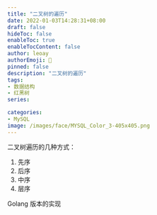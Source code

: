 ```yaml
---
title: "二叉树的遍历"
date: 2022-01-03T14:28:31+08:00
draft: false
hideToc: false
enableToc: true
enableTocContent: false
author: leoay
authorEmoji: 🎅
pinned: false
description: "二叉树的遍历"
tags:
- 数据结构
- 红黑树
series:

categories:
- MySQL
image: /images/face/MYSQL_Color_3-405x405.png
---
```


二叉树遍历的几种方式：

1. 先序
2. 后序
3. 中序
4. 层序

Golang 版本的实现